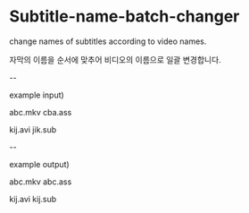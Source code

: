 # Subtitle-name-batch-changer
change names of subtitles according to video names.


자막의 이름을 순서에 맞추어 비디오의 이름으로 일괄 변경합니다.


--


example input)


abc.mkv       cba.ass


kij.avi       jik.sub


--


example output)


abc.mkv       abc.ass


kij.avi       kij.sub
